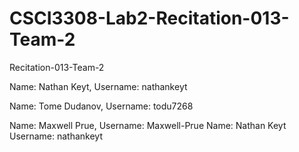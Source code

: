 # CSCI3308-Lab2-Recitation-013-Team-2

Recitation-013-Team-2

Name: Nathan Keyt, Username: nathankeyt

Name: Tome Dudanov,   Username: todu7268 

Name: Maxwell Prue, Username: Maxwell-Prue
Name: Nathan Keyt Username: nathankeyt
